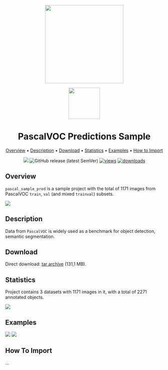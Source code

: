 <div align="center" markdown> 

<img src="https://i.imgur.com/UdBujFN.png" width="250"/> <br>

<img src="https://i.imgur.com/ufqrFeK.png" width="100"/> 

# PascalVOC Predictions Sample  

<p align="center">

  <a href="#overview">Overview</a> •
  <a href="#description">Description</a> •
  <a href="#download">Download</a> •
  <a href="#statistics">Statistics</a> •
  <a href="#examples">Examples</a> •
  <a href="#how-to-import">How to Import</a> 
</p>

[![](https://img.shields.io/badge/slack-chat-green.svg?logo=slack)](https://supervise.ly/slack) 
![GitHub release (latest SemVer)](https://img.shields.io/github/v/release/supervisely-ecosystem/lemons-annotated)
[![views](https://app.supervise.ly/public/api/v3/ecosystem.counters?repo=supervisely-ecosystem/lemons-annotated&counter=views&label=views)](https://supervise.ly)
[![downloads](https://app.supervise.ly/public/api/v3/ecosystem.counters?repo=supervisely-ecosystem/lemons-annotated&counter=downloads&label=downloads)](https://supervise.ly)
</div>



## Overview 

 `pascal_sample_pred` is a sample project with the total of 1171 images from PascalVOC `train`, `val` (and mixed `trainval`) subsets. 

![](https://i.imgur.com/wYzYJ2V.png)

## Description 

Data from `PascalVOC` is widely used as a benchmark for object detection, semantic segmentation.

## Download

Direct download: [tar archive](https://cloud.enterprise.deepsystems.io/s/geOhYVf3Tfty8Hq/download) (131,1 MB).

## Statistics

Project contains 3 datasets with 1171 images in it, with a total of 2271 annotated objects. 

![](https://i.imgur.com/iGOycU9.png)

## Examples

![](https://i.imgur.com/Tl4Hu0c.png) ![](https://i.imgur.com/ovwTB0u.png) 

## How To Import

...
